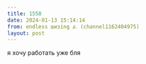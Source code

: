 ```yaml
---
title: 1558
date: 2024-01-13 15:14:14
from: endless шизing ⍼ (channel1162404975)
layout: post
---
```


я хочу работать уже бля
